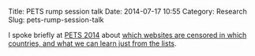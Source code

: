 Title: PETS rump session talk
Date: 2014-07-17 10:55
Category: Research
Slug: pets-rump-session-talk

I spoke briefly at [PETS
2014](https://www.petsymposium.org/2014/index.php) about [which websites
are censored in which countries, and what we can learn just from the
lists](https://www.owlfolio.org/media/2014/07/z_rump.pdf).

